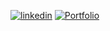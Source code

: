 [![linkedin](https://img.shields.io/badge/linkedin-0A66C2?style=for-the-badge&logo=linkedin&logoColor=white)](https://www.linkedin.com/in/antonkuch/)
[![Portfolio](https://img.shields.io/badge/portfolio-4285F4?style=for-the-badge&logo=google-chrome&logoColor=white)](https://anton-kucherenko.com)
